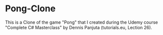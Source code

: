 # Pong-Clone
This is a Clone of the game "Pong" that I created during the Udemy course "Complete C# Masterclass" by Dennis Panjuta (tutorials.eu, Lection 26).
